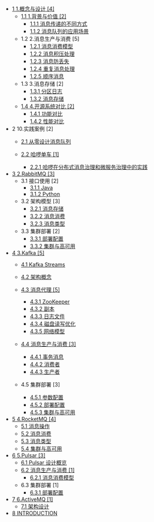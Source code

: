   - [1 1.概念与设计 [4]](/1.概念与设计/README.md)
    - [1.1 1.背景与价值 [2]](/1.概念与设计/1.背景与价值/README.md)
      - [1.1.1 消息传递的不同方式](/1.概念与设计/1.背景与价值/消息传递的不同方式.md)
      - [1.1.2 消息队列的应用场景](/1.概念与设计/1.背景与价值/消息队列的应用场景.md)
    - 1.2 2.消息生产与消费 [5]
      - [1.2.1 消息消费模型](/1.概念与设计/2.消息生产与消费/消息消费模型.md)
      - [1.2.2 消息积压处理](/1.概念与设计/2.消息生产与消费/消息积压处理.md)
      - [1.2.3 消息防丢失](/1.概念与设计/2.消息生产与消费/消息防丢失.md)
      - [1.2.4 重复消息处理](/1.概念与设计/2.消息生产与消费/重复消息处理.md)
      - [1.2.5 顺序消息](/1.概念与设计/2.消息生产与消费/顺序消息.md)
    - 1.3 3.消息存储 [2]
      - [1.3.1 分区日志](/1.概念与设计/3.消息存储/分区日志.md)
      - [1.3.2 消息存储](/1.概念与设计/3.消息存储/消息存储.md)
    - [1.4 4.开源系统对比 [2]](/1.概念与设计/4.开源系统对比/README.md)
      - [1.4.1 功能对比](/1.概念与设计/4.开源系统对比/功能对比.md)
      - [1.4.2 性能对比](/1.概念与设计/4.开源系统对比/性能对比.md)
  - 2 10.实践案例 [2]
    - [2.1 从零设计消息队列](/10.实践案例/从零设计消息队列/README.md)
      
    - [2.2 哈啰单车 [1]](/10.实践案例/哈啰单车/README.md)
      - [2.2.1 哈啰在分布式消息治理和微服务治理中的实践](/10.实践案例/哈啰单车/2021-哈啰在分布式消息治理和微服务治理中的实践.md)
  - [3 2.RabbitMQ [3]](/2.RabbitMQ/README.md)
    - 3.1 接口使用 [2]
      - [3.1.1 Java](/2.RabbitMQ/接口使用/Java.md)
      - [3.1.2 Python](/2.RabbitMQ/接口使用/Python.md)
    - 3.2 架构模型 [3]
      - [3.2.1 消息存储](/2.RabbitMQ/架构模型/消息存储.md)
      - [3.2.2 消息消费](/2.RabbitMQ/架构模型/消息消费.md)
      - [3.2.3 消息类型](/2.RabbitMQ/架构模型/消息类型.md)
    - 3.3 集群部署 [2]
      - [3.3.1 部署配置](/2.RabbitMQ/集群部署/部署配置.md)
      - [3.3.2 集群与高可用](/2.RabbitMQ/集群部署/集群与高可用.md)
  - [4 3.Kafka [5]](/3.Kafka/README.md)
    - [4.1 Kafka Streams](/3.Kafka/Kafka%20Streams/README.md)
      
    - [4.2 架构概念](/3.Kafka/架构概念.md)
    - [4.3 消息代理 [5]](/3.Kafka/消息代理/README.md)
      - [4.3.1 ZooKeeper](/3.Kafka/消息代理/ZooKeeper.md)
      - [4.3.2 副本](/3.Kafka/消息代理/副本.md)
      - [4.3.3 日志文件](/3.Kafka/消息代理/日志文件.md)
      - [4.3.4 磁盘读写优化](/3.Kafka/消息代理/磁盘读写优化.md)
      - [4.3.5 网络模型](/3.Kafka/消息代理/网络模型.md)
    - [4.4 消息生产与消费 [3]](/3.Kafka/消息生产与消费/README.md)
      - [4.4.1 事务消息](/3.Kafka/消息生产与消费/事务消息.md)
      - [4.4.2 消费者](/3.Kafka/消息生产与消费/消费者.md)
      - [4.4.3 生产者](/3.Kafka/消息生产与消费/生产者.md)
    - 4.5 集群部署 [3]
      - [4.5.1 参数配置](/3.Kafka/集群部署/参数配置.md)
      - [4.5.2 部署配置](/3.Kafka/集群部署/部署配置.md)
      - [4.5.3 集群与高可用](/3.Kafka/集群部署/集群与高可用.md)
  - [5 4.RocketMQ [4]](/4.RocketMQ/README.md)
    - [5.1 消息操作](/4.RocketMQ/消息操作.md)
    - [5.2 消息消费](/4.RocketMQ/消息消费.md)
    - [5.3 消息类型](/4.RocketMQ/消息类型.md)
    - [5.4 集群与高可用](/4.RocketMQ/集群与高可用.md)
  - [6 5.Pulsar [3]](/5.Pulsar/README.md)
    - [6.1 Pulsar 设计概览](/5.Pulsar/Pulsar%20设计概览.md)
    - [6.2 消息生产与消费 [1]](/5.Pulsar/消息生产与消费/README.md)
      - [6.2.1 消息消费模型](/5.Pulsar/消息生产与消费/消息消费模型.md)
    - 6.3 集群部署 [1]
      - [6.3.1 部署配置](/5.Pulsar/集群部署/部署配置.md)
  - [7 6.ActiveMQ [1]](/6.ActiveMQ/README.md)
    - [7.1 架构设计](/6.ActiveMQ/架构设计.md)
  - [8 INTRODUCTION](/INTRODUCTION.md)